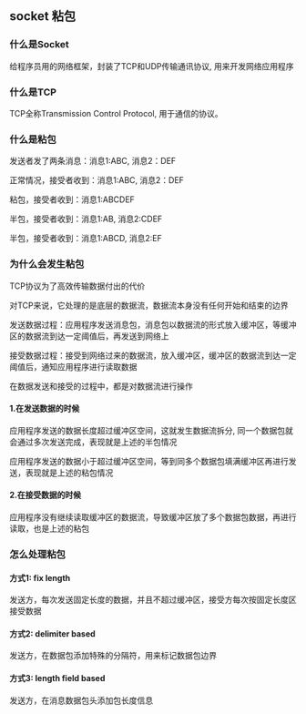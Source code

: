 ## socket 粘包

### 什么是Socket

给程序员用的网络框架，封装了TCP和UDP传输通讯协议, 用来开发网络应用程序

### 什么是TCP

TCP全称Transmission Control Protocol, 用于通信的协议。

### 什么是粘包

发送者发了两条消息：消息1:ABC, 消息2：DEF

正常情况，接受者收到：消息1:ABC, 消息2：DEF

粘包，接受者收到：消息1:ABCDEF

半包，接受者收到：消息1:AB, 消息2:CDEF

半包，接受者收到：消息1:ABCD, 消息2:EF

### 为什么会发生粘包

TCP协议为了高效传输数据付出的代价

对TCP来说，它处理的是底层的数据流，数据流本身没有任何开始和结束的边界

发送数据过程：应用程序发送消息包，消息包以数据流的形式放入缓冲区，等缓冲区的数据流到达一定阈值后，再发送到网络上

接受数据过程：接受到网络过来的数据流，放入缓冲区，缓冲区的数据流到达一定阈值后，通知应用程序进行读取数据

在数据发送和接受的过程中，都是对数据流进行操作

#### 1.在发送数据的时候

应用程序发送的数据长度超过缓冲区空间，这就发生数据流拆分, 同一个数据包就会通过多次发送完成，表现就是上述的半包情况

应用程序发送的数据小于超过缓冲区空间，等到同多个数据包填满缓冲区再进行发送，表现就是上述的粘包情况

#### 2.在接受数据的时候

应用程序没有继续读取缓冲区的数据流，导致缓冲区放了多个数据包数据，再进行读取，也是上述的粘包

### 怎么处理粘包

#### 方式1: fix length

发送方，每次发送固定长度的数据，并且不超过缓冲区，接受方每次按固定长度区接受数据

#### 方式2: delimiter based

发送方，在数据包添加特殊的分隔符，用来标记数据包边界

#### 方式3: length field based

发送方，在消息数据包头添加包长度信息